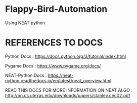 # Flappy-Bird-Automation


Using NEAT python


# REFERENCES TO DOCS

Python Docs : https://docs.python.org/3/tutorial/index.html

Pygame Docs : https://www.pygame.org/docs/

NEAT-Python Docs : https://neat-python.readthedocs.io/en/latest/neat_overview.html

READ THIS DOCS FOR MORE INFORMATION ON NEAT ALGO : http://nn.cs.utexas.edu/downloads/papers/stanley.cec02.pdf

